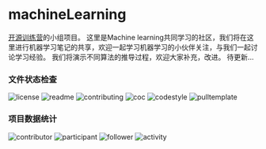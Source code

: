 # machineLearning
[开源训练营](https://github.com/FoolBit/Open-source-training-camp)的小组项目。
这里是Machine learning共同学习的社区，我们将在这里进行机器学习笔记的共享，欢迎一起学习机器学习的小伙伴关注，与我们一起讨论学习经验。
我们将演示不同算法的推导过程，欢迎大家补充，改进。
待更新...

### 文件状态检查

![license](http://github.zhangqx.com/file-checker/github/aaa2222339/machineLearning?path=LICENSE)
![readme](http://github.zhangqx.com/file-checker/github/aaa2222339/machineLearning?path=README.md)
![contributing](http://github.zhangqx.com/file-checker/github/aaa2222339/machineLearning?path=CONTRIBUTING.md)
![coc](http://github.zhangqx.com/file-checker/github/aaa2222339/machineLearning?path=CODE_OF_CONDUCT.md)
![codestyle](http://github.zhangqx.com/file-checker/github/aaa2222339/machineLearning?path=CODE_STYLE.md)
![pulltemplate](http://github.zhangqx.com/file-checker/github/aaa2222339/machineLearning?path=.github/PULL_REQUEST_TEMPLATE.md)

### 项目数据统计

![contributor](http://github.zhangqx.com/data/github/aaa2222339/machineLearning?type=contributor)
![participant](http://github.zhangqx.com/data/github/aaa2222339/machineLearning?type=participant)
![follower](http://github.zhangqx.com/data/github/aaa2222339/machineLearning?type=follower)
![activity](http://github.zhangqx.com/data/github/1499140578/Medical-AI?type=activity)

